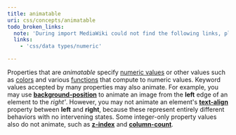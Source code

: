 ```yaml
---
title: animatable
uri: css/concepts/animatable
todo_broken_links:
  note: 'During import MediaWiki could not find the following links, please fix and adjust this list.'
  links:
    - 'css/data types/numeric'

---
```

Properties that are *animatable* specify [numeric values](/w/index.php?title=css/data_types/numeric&action=edit&redlink=1) or other values such as [colors](/css/data_types/color) and various [functions](/css/functions) that compute to numeric values. Keyword values accepted by many properties may also animate. For example, you may use [**background-position**](/css/properties/background-position) to animate an image from the **left** edge of an element to the *right'*. However, you may not animate an element's [**text-align**](/css/properties/text-align) property between **left** and **right**, because these represent entirely different behaviors with no intervening states. Some integer-only property values also do not animate, such as [**z-index**](/css/properties/z-index) and [**column-count**](/css/properties/column-count).